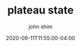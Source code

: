 ---
date: 2020-09-11T11:55:00-04:00
title: "plateau state"
ab: ""
seo_title: "List of all current and former plateau state senators"
description: List of all current and former plateau state senators
author: john shim
url: /nigeria/plateau/
weight: 1
---
